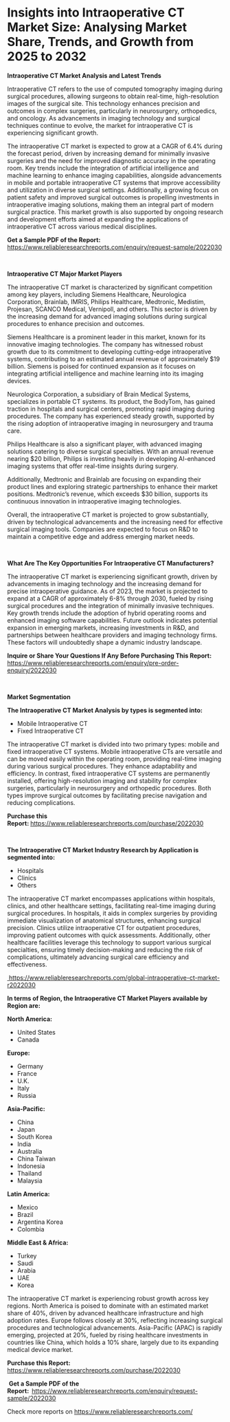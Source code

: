 <p><h1>Insights into Intraoperative CT Market Size: Analysing Market Share, Trends, and Growth from 2025 to 2032</h1></p><p><strong>Intraoperative CT Market Analysis and Latest Trends</strong></p>
<p><p>Intraoperative CT refers to the use of computed tomography imaging during surgical procedures, allowing surgeons to obtain real-time, high-resolution images of the surgical site. This technology enhances precision and outcomes in complex surgeries, particularly in neurosurgery, orthopedics, and oncology. As advancements in imaging technology and surgical techniques continue to evolve, the market for intraoperative CT is experiencing significant growth.</p><p>The intraoperative CT market is expected to grow at a CAGR of 6.4% during the forecast period, driven by increasing demand for minimally invasive surgeries and the need for improved diagnostic accuracy in the operating room. Key trends include the integration of artificial intelligence and machine learning to enhance imaging capabilities, alongside advancements in mobile and portable intraoperative CT systems that improve accessibility and utilization in diverse surgical settings. Additionally, a growing focus on patient safety and improved surgical outcomes is propelling investments in intraoperative imaging solutions, making them an integral part of modern surgical practice. This market growth is also supported by ongoing research and development efforts aimed at expanding the applications of intraoperative CT across various medical disciplines.</p></p>
<p><strong>Get a Sample PDF of the Report:&nbsp;</strong> <a href="https://www.reliableresearchreports.com/enquiry/request-sample/2022030?utm_campaign=3077&utm_medium=2&utm_source=Github&utm_content=ia&utm_term=29032025&utm_id=intraoperative-ct">https://www.reliableresearchreports.com/enquiry/request-sample/2022030</a></p>
<p>&nbsp;</p>
<p><strong>Intraoperative CT Major Market Players</strong></p>
<p><p>The intraoperative CT market is characterized by significant competition among key players, including Siemens Healthcare, Neurologica Corporation, Brainlab, IMRIS, Philips Healthcare, Medtronic, Medistim, Projesan, SCANCO Medical, Vernipoll, and others. This sector is driven by the increasing demand for advanced imaging solutions during surgical procedures to enhance precision and outcomes.</p><p>Siemens Healthcare is a prominent leader in this market, known for its innovative imaging technologies. The company has witnessed robust growth due to its commitment to developing cutting-edge intraoperative systems, contributing to an estimated annual revenue of approximately $19 billion. Siemens is poised for continued expansion as it focuses on integrating artificial intelligence and machine learning into its imaging devices.</p><p>Neurologica Corporation, a subsidiary of Brain Medical Systems, specializes in portable CT systems. Its product, the BodyTom, has gained traction in hospitals and surgical centers, promoting rapid imaging during procedures. The company has experienced steady growth, supported by the rising adoption of intraoperative imaging in neurosurgery and trauma care.</p><p>Philips Healthcare is also a significant player, with advanced imaging solutions catering to diverse surgical specialties. With an annual revenue nearing $20 billion, Philips is investing heavily in developing AI-enhanced imaging systems that offer real-time insights during surgery.</p><p>Additionally, Medtronic and Brainlab are focusing on expanding their product lines and exploring strategic partnerships to enhance their market positions. Medtronic’s revenue, which exceeds $30 billion, supports its continuous innovation in intraoperative imaging technologies.</p><p>Overall, the intraoperative CT market is projected to grow substantially, driven by technological advancements and the increasing need for effective surgical imaging tools. Companies are expected to focus on R&D to maintain a competitive edge and address emerging market needs.</p></p>
<p>&nbsp;</p>
<p><strong>What Are The Key Opportunities For Intraoperative CT Manufacturers?</strong></p>
<p><p>The intraoperative CT market is experiencing significant growth, driven by advancements in imaging technology and the increasing demand for precise intraoperative guidance. As of 2023, the market is projected to expand at a CAGR of approximately 6-8% through 2030, fueled by rising surgical procedures and the integration of minimally invasive techniques. Key growth trends include the adoption of hybrid operating rooms and enhanced imaging software capabilities. Future outlook indicates potential expansion in emerging markets, increasing investments in R&D, and partnerships between healthcare providers and imaging technology firms. These factors will undoubtedly shape a dynamic industry landscape.</p></p>
<p><strong>Inquire or Share Your Questions If Any Before Purchasing This Report:</strong> <a href="https://www.reliableresearchreports.com/enquiry/pre-order-enquiry/2022030?utm_campaign=3077&utm_medium=2&utm_source=Github&utm_content=ia&utm_term=29032025&utm_id=intraoperative-ct">https://www.reliableresearchreports.com/enquiry/pre-order-enquiry/2022030</a></p>
<p>&nbsp;</p>
<p><strong>Market Segmentation</strong></p>
<p><strong>The Intraoperative CT Market Analysis by types is segmented into:</strong></p>
<p><ul><li>Mobile Intraoperative CT</li><li>Fixed Intraoperative CT</li></ul></p>
<p><p>The intraoperative CT market is divided into two primary types: mobile and fixed intraoperative CT systems. Mobile intraoperative CTs are versatile and can be moved easily within the operating room, providing real-time imaging during various surgical procedures. They enhance adaptability and efficiency. In contrast, fixed intraoperative CT systems are permanently installed, offering high-resolution imaging and stability for complex surgeries, particularly in neurosurgery and orthopedic procedures. Both types improve surgical outcomes by facilitating precise navigation and reducing complications.</p></p>
<p><strong>Purchase this Report:&nbsp;</strong><a href="https://www.reliableresearchreports.com/purchase/2022030?utm_campaign=3077&utm_medium=2&utm_source=Github&utm_content=ia&utm_term=29032025&utm_id=intraoperative-ct">https://www.reliableresearchreports.com/purchase/2022030</a></p>
<p>&nbsp;</p>
<p><strong>The Intraoperative CT Market Industry Research by Application is segmented into:</strong></p>
<p><ul><li>Hospitals</li><li>Clinics</li><li>Others</li></ul></p>
<p><p>The intraoperative CT market encompasses applications within hospitals, clinics, and other healthcare settings, facilitating real-time imaging during surgical procedures. In hospitals, it aids in complex surgeries by providing immediate visualization of anatomical structures, enhancing surgical precision. Clinics utilize intraoperative CT for outpatient procedures, improving patient outcomes with quick assessments. Additionally, other healthcare facilities leverage this technology to support various surgical specialties, ensuring timely decision-making and reducing the risk of complications, ultimately advancing surgical care efficiency and effectiveness.</p></p>
<p><a href="https://www.reliableresearchreports.com/global-intraoperative-ct-market-r2022030?utm_campaign=3077&utm_medium=2&utm_source=Github&utm_content=ia&utm_term=29032025&utm_id=intraoperative-ct">&nbsp;https://www.reliableresearchreports.com/global-intraoperative-ct-market-r2022030</a></p>
<p><strong>In terms of Region, the Intraoperative CT Market Players available by Region are:</strong></p>
<p>
    <p> <strong> North America: </strong>
        <ul>
            <li>United States</li>
            <li>Canada</li>
        </ul>
        </p> 
    <p> <strong> Europe: </strong>
        <ul>
            <li>Germany</li>
            <li>France</li>
            <li>U.K.</li>
            <li>Italy</li>
            <li>Russia</li>
        </ul>
        </p> 
    <p> <strong> Asia-Pacific: </strong>
        <ul>
            <li>China</li>
            <li>Japan</li>
            <li>South Korea</li>
            <li>India</li>
            <li>Australia</li>
            <li>China Taiwan</li>
            <li>Indonesia</li>
            <li>Thailand</li>
            <li>Malaysia</li>
        </ul>
        </p> 
    <p> <strong> Latin America: </strong>
        <ul>
            <li>Mexico</li>
            <li>Brazil</li>
            <li>Argentina Korea</li>
            <li>Colombia</li>
        </ul>
        </p> 
    <p> <strong> Middle East & Africa: </strong>
        <ul>
            <li>Turkey</li>
            <li>Saudi</li>
            <li>Arabia</li>
            <li>UAE</li>
            <li>Korea</li>
        </ul>
    </p>
    </p>
<p><p>The intraoperative CT market is experiencing robust growth across key regions. North America is poised to dominate with an estimated market share of 40%, driven by advanced healthcare infrastructure and high adoption rates. Europe follows closely at 30%, reflecting increasing surgical procedures and technological advancements. Asia-Pacific (APAC) is rapidly emerging, projected at 20%, fueled by rising healthcare investments in countries like China, which holds a 10% share, largely due to its expanding medical device market.</p></p>
<p><strong>Purchase this Report: </strong><a href="https://www.reliableresearchreports.com/purchase/2022030?utm_campaign=3077&utm_medium=2&utm_source=Github&utm_content=ia&utm_term=29032025&utm_id=intraoperative-ct">https://www.reliableresearchreports.com/purchase/2022030</a></p>
<p>&nbsp;<strong>Get a Sample PDF of the Report:&nbsp;&nbsp;</strong><a href="https://www.reliableresearchreports.com/enquiry/request-sample/2022030?utm_campaign=3077&utm_medium=2&utm_source=Github&utm_content=ia&utm_term=29032025&utm_id=intraoperative-ct">https://www.reliableresearchreports.com/enquiry/request-sample/2022030</a></p>
<p><strong></strong></p>
<p>Check more reports on <a href="https://www.reliableresearchreports.com/?utm_campaign=3077&utm_medium=2&utm_source=Github&utm_content=ia&utm_term=29032025&utm_id=intraoperative-ct">https://www.reliableresearchreports.com/</a></p>